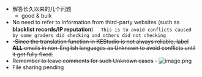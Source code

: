 - 解答长久以来的几个问题
	- good & bulk
- No need to refer to information from third-party websites (such as **blacklist records/IP reputation**）
  ` This is to avoid conflicts caused by some graders did checking and others did not checking`
- -~~Since the translation function in KEStudio is not always reliable, label **ALL** emails in non-English languages as Unknown to avoid conflicts until it got fully fixed.~~
- ~~Remember to leave comments for such Unknown cases~~ - 
  ![image.png](/.attachments/image-708a0eed-faf9-437a-8c63-5cf8c82d6cfb.png)
- File sharing  pending
